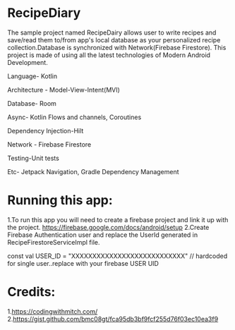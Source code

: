# RecipeDiary
The sample project named RecipeDairy allows user to write recipes and save/read them to/from app's local database as your personalized recipe collection.Database is synchronized with Network(Firebase Firestore).
This project is made of using all the latest technologies of Modern Android Development.

​Language- Kotlin

​Architecture - Model-View-Intent(MVI)

​Database- Room

​Async- Kotlin Flows and channels, Coroutines

​Dependency Injection-Hilt

​Network - Firebase Firestore

​Testing-Unit tests

​Etc- Jetpack Navigation, Gradle Dependency Management

# Running this app:
1.To run this app you will need to create a firebase project and link it up with the project.
https://firebase.google.com/docs/android/setup
2.Create Firebase Authentication user and replace the UserId generated in RecipeFirestoreServiceImpl file.

 const val USER_ID =
            "XXXXXXXXXXXXXXXXXXXXXXXXXXX" // hardcoded for single user..replace with your firebase USER UID
 
 
 # Credits:
 1.https://codingwithmitch.com/
 2.https://gist.github.com/bmc08gt/fca95db3bf9fcf255d76f03ec10ea3f9
            
